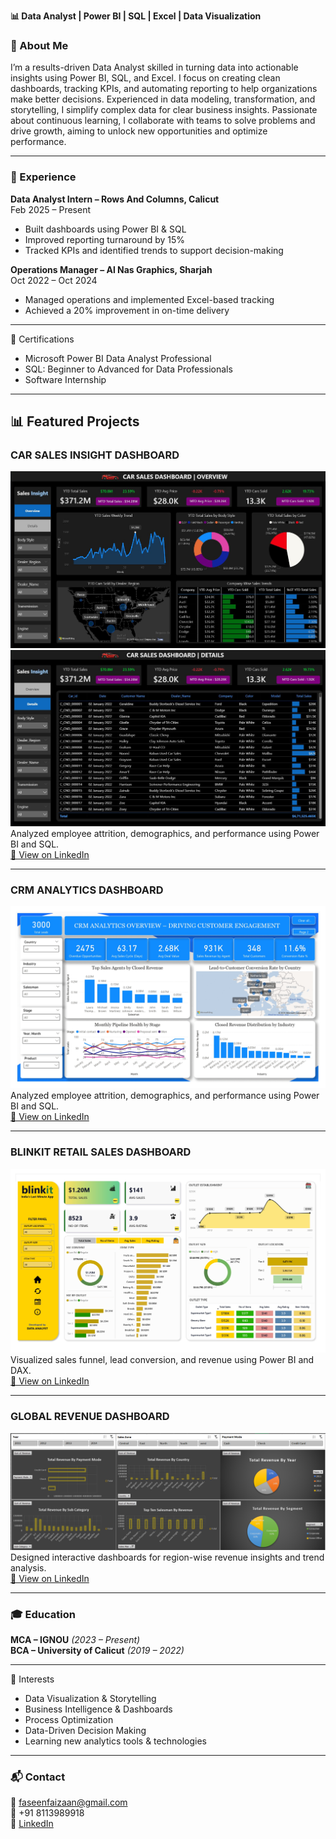 **📊 Data Analyst | Power BI | SQL | Excel | Data Visualization**

### 🔹 About Me
I’m a results-driven Data Analyst skilled in turning data into actionable insights using Power BI, SQL, and Excel. I focus on creating clean dashboards, tracking KPIs, and automating reporting to help organizations make better decisions. Experienced in data modeling, transformation, and storytelling, I simplify complex data for clear business insights. Passionate about continuous learning, I collaborate with teams to solve problems and drive growth, aiming to unlock new opportunities and optimize performance.

---

### 💼 Experience

**Data Analyst Intern – Rows And Columns, Calicut**  
Feb 2025 – Present  
- Built dashboards using Power BI & SQL  
- Improved reporting turnaround by 15%  
- Tracked KPIs and identified trends to support decision-making

**Operations Manager – Al Nas Graphics, Sharjah**  
Oct 2022 – Oct 2024  
- Managed operations and implemented Excel-based tracking  
- Achieved a 20% improvement in on-time delivery

---

🏅 Certifications
- Microsoft Power BI Data Analyst Professional
- SQL: Beginner to Advanced for Data Professionals
- Software Internship

---

## 📊 Featured Projects

### CAR SALES INSIGHT DASHBOARD 
![CAR Dashboard](CAR-SALES-DASHBOARD.jpg)
![CAR Dashboard](CAR-SALES-DASHBOARD-2.jpg)
Analyzed employee attrition, demographics, and performance using Power BI and SQL.  
[🔗 View on LinkedIn]([https://www.linkedin.com/posts/muhammed-faseen-kayakkal-58aa67220_powerbi-sql-hranalytics-activity-7320416205645787136-lTAV](https://www.linkedin.com/in/muhammed-faseen-kayakkal-58aa67220/details/projects/102106673/multiple-media-viewer/?profileId=ACoAADevkHoBPQJVjAyTl0HxGuXamGSqTSy2f1k&treasuryMediaId=1748153862993))

---

### CRM ANALYTICS DASHBOARD
![CRM Dashboard](CRM-DASHBOARD-1.jpg)
Analyzed employee attrition, demographics, and performance using Power BI and SQL.  
[🔗 View on LinkedIn](https://www.linkedin.com/posts/muhammed-faseen-kayakkal-58aa67220_powerbi-sql-hranalytics-activity-7320416205645787136-lTAV)

---

### BLINKIT RETAIL SALES DASHBOARD
![BLINKIT Dashboard](Blinkit_Dashboard.jpg)
Visualized sales funnel, lead conversion, and revenue using Power BI and DAX.  
[🔗 View on LinkedIn](https://www.linkedin.com/posts/muhammed-faseen-kayakkal-58aa67220_powerbi-retailanalytics-datavisualization-activity-7328592399415283712-a_4J)

---

### GLOBAL REVENUE DASHBOARD
![Revenue Dashboard](Excel_Project.png)
Designed interactive dashboards for region-wise revenue insights and trend analysis.  
[🔗 View on LinkedIn](https://www.linkedin.com/in/muhammed-faseen-kayakkal-58aa67220/details/projects/1747268125354/single-media-viewer/)

---

### 🎓 Education
**MCA – IGNOU** *(2023 – Present)*  
**BCA – University of Calicut** *(2019 – 2022)*

---

🌱 Interests
- Data Visualization & Storytelling
- Business Intelligence & Dashboards
- Process Optimization
- Data-Driven Decision Making
- Learning new analytics tools & technologies

---

### 📬 Contact
📧 faseenfaizaan@gmail.com  
📱 +91 8113989918  
🔗 [LinkedIn](https://www.linkedin.com/in/muhammed-faseen-kayakkal-58aa67220/)

